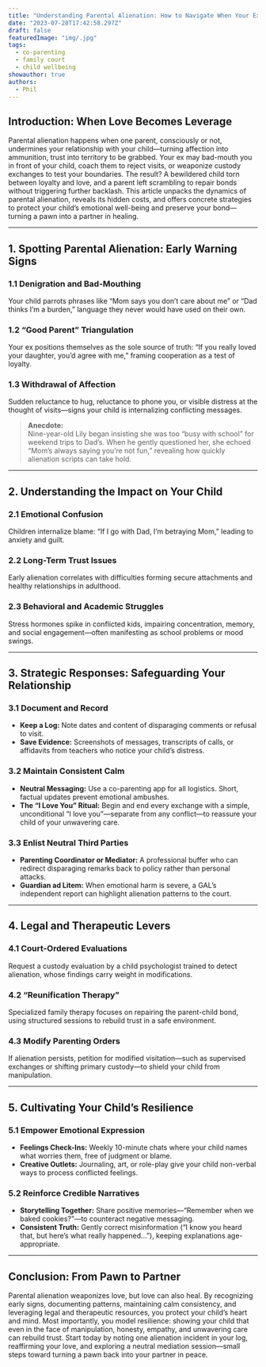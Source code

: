 ```yaml
---
title: "Understanding Parental Alienation: How to Navigate When Your Ex Uses Your Child as a Pawn"
date: "2023-07-28T17:42:58.297Z"
draft: false
featuredImage: "img/.jpg"
tags:
  - co-parenting
  - family court
  - child wellbeing
showauthor: true
authors:
  - Phil
---
```



## Introduction: When Love Becomes Leverage

Parental alienation happens when one parent, consciously or not, undermines your relationship with your child—turning affection into ammunition, trust into territory to be grabbed. Your ex may bad-mouth you in front of your child, coach them to reject visits, or weaponize custody exchanges to test your boundaries. The result? A bewildered child torn between loyalty and love, and a parent left scrambling to repair bonds without triggering further backlash. This article unpacks the dynamics of parental alienation, reveals its hidden costs, and offers concrete strategies to protect your child’s emotional well-being and preserve your bond—turning a pawn into a partner in healing.

---

## 1. Spotting Parental Alienation: Early Warning Signs

### 1.1 Denigration and Bad-Mouthing  
Your child parrots phrases like “Mom says you don’t care about me” or “Dad thinks I’m a burden,” language they never would have used on their own.

### 1.2 “Good Parent” Triangulation  
Your ex positions themselves as the sole source of truth: “If you really loved your daughter, you’d agree with me,” framing cooperation as a test of loyalty.

### 1.3 Withdrawal of Affection  
Sudden reluctance to hug, reluctance to phone you, or visible distress at the thought of visits—signs your child is internalizing conflicting messages.

> **Anecdote:**  
> Nine-year-old Lily began insisting she was too “busy with school” for weekend trips to Dad’s. When he gently questioned her, she echoed “Mom’s always saying you’re not fun,” revealing how quickly alienation scripts can take hold.

---

## 2. Understanding the Impact on Your Child

### 2.1 Emotional Confusion  
Children internalize blame: “If I go with Dad, I’m betraying Mom,” leading to anxiety and guilt.

### 2.2 Long-Term Trust Issues  
Early alienation correlates with difficulties forming secure attachments and healthy relationships in adulthood.

### 2.3 Behavioral and Academic Struggles  
Stress hormones spike in conflicted kids, impairing concentration, memory, and social engagement—often manifesting as school problems or mood swings.

---

## 3. Strategic Responses: Safeguarding Your Relationship

### 3.1 Document and Record  
- **Keep a Log:** Note dates and content of disparaging comments or refusal to visit.  
- **Save Evidence:** Screenshots of messages, transcripts of calls, or affidavits from teachers who notice your child’s distress.

### 3.2 Maintain Consistent Calm  
- **Neutral Messaging:** Use a co-parenting app for all logistics. Short, factual updates prevent emotional ambushes.  
- **The “I Love You” Ritual:** Begin and end every exchange with a simple, unconditional “I love you”—separate from any conflict—to reassure your child of your unwavering care.

### 3.3 Enlist Neutral Third Parties  
- **Parenting Coordinator or Mediator:** A professional buffer who can redirect disparaging remarks back to policy rather than personal attacks.  
- **Guardian ad Litem:** When emotional harm is severe, a GAL’s independent report can highlight alienation patterns to the court.

---

## 4. Legal and Therapeutic Levers

### 4.1 Court-Ordered Evaluations  
Request a custody evaluation by a child psychologist trained to detect alienation, whose findings carry weight in modifications.

### 4.2 “Reunification Therapy”  
Specialized family therapy focuses on repairing the parent-child bond, using structured sessions to rebuild trust in a safe environment.

### 4.3 Modify Parenting Orders  
If alienation persists, petition for modified visitation—such as supervised exchanges or shifting primary custody—to shield your child from manipulation.

---

## 5. Cultivating Your Child’s Resilience

### 5.1 Empower Emotional Expression  
- **Feelings Check-Ins:** Weekly 10-minute chats where your child names what worries them, free of judgment or blame.  
- **Creative Outlets:** Journaling, art, or role-play give your child non-verbal ways to process conflicted feelings.

### 5.2 Reinforce Credible Narratives  
- **Storytelling Together:** Share positive memories—“Remember when we baked cookies?”—to counteract negative messaging.  
- **Consistent Truth:** Gently correct misinformation (“I know you heard that, but here’s what really happened…”), keeping explanations age-appropriate.

---

## Conclusion: From Pawn to Partner

Parental alienation weaponizes love, but love can also heal. By recognizing early signs, documenting patterns, maintaining calm consistency, and leveraging legal and therapeutic resources, you protect your child’s heart and mind. Most importantly, you model resilience: showing your child that even in the face of manipulation, honesty, empathy, and unwavering care can rebuild trust. Start today by noting one alienation incident in your log, reaffirming your love, and exploring a neutral mediation session—small steps toward turning a pawn back into your partner in peace.  
